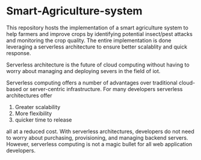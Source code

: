 # Smart-Agriculture-system

This repository hosts the implementation of a smart agriculture system to help farmers and improve crops by identifying potential insect/pest attacks and monitoring the crop quality. The entire implementation is done leveraging a serverless architecture to ensure better scalablity and quick response. 

Serverless architecture is the future of cloud computing without having to worry about managing and deploying severs in the field of iot. 

Serverless computing offers a number of advantages over traditional cloud-based or server-centric infrastructure. For many developers serverless architectures offer
1. Greater scalability
2. More flexibility
3. quicker time to release

all at a reduced cost. With serverless architectures, developers do not need to worry about purchasing, provisioning, and managing backend servers. However, serverless computing is not a magic bullet for all web application developers.



